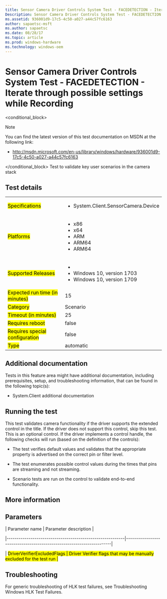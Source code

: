 ```yaml
---
title: Sensor Camera Driver Controls System Test - FACEDETECTION - Iterate through possible settings while Recording
Description: Sensor Camera Driver Controls System Test - FACEDETECTION - Iterate through possible settings while Recording
ms.assetid: 936001d9-17c5-4c50-a027-a44c57fc6163
author: sapaetsc-msft
ms.author: sapaetsc
ms.date: 08/28/17
ms.topic: article
ms.prod: windows-hardware
ms.technology: windows-oem
---
```


# Sensor Camera Driver Controls System Test - FACEDETECTION - Iterate through possible settings while Recording

<conditional_block> <conditions> <docset value="standalone"></docset> </conditions>

>[!NOTE]
You can find the latest version of this test documentation on MSDN at the following link:

-   <xref hlink="http://msdn.microsoft.com/en-us/library/windows/hardware/936001d9-17c5-4c50-a027-a44c57fc6163">http://msdn.microsoft.com/en-us/library/windows/hardware/936001d9-17c5-4c50-a027-a44c57fc6163</b>


</conditional_block> Test to validate key user scenarios in the camera stack

## Test details

<table>
<colgroup>
<col width="50%" />
<col width="50%" />
</colgroup>
<tbody>
<tr class="odd">
<td><mark type="bullet_intro">Specifications</b></td>
<td><ul>
<li>System.Client.SensorCamera.Device</li>
</ul></td>
</tr>
<tr class="even">
<td><mark type="bullet_intro">Platforms</b></td>
<td><ul>
<li><tla rid="win_threshold_desktop"></tla> x86</li>
<li><tla rid="win_threshold_desktop"></tla> x64</li>
<li><tla rid="win_threshold_mobile"></tla> ARM</li>
<li><tla rid="win_threshold_desktop"></tla> ARM64</li>
<li><tla rid="win_threshold_mobile"></tla> ARM64</li>
</ul></td>
</tr>
<tr class="odd">
<td><mark type="bullet_intro">Supported Releases</b></td>
<td><ul>
<li><tla rid="win_10_rs1"></tla></li>
<li>Windows 10, version 1703</li>
<li>Windows 10, version 1709</li>
</ul></td>
</tr>
<tr class="even">
<td><mark type="bullet_intro">Expected run time (in minutes)</b></td>
<td>15</td>
</tr>
<tr class="odd">
<td><mark type="bullet_intro">Category</b></td>
<td>Scenario</td>
</tr>
<tr class="even">
<td><mark type="bullet_intro">Timeout (in minutes)</b></td>
<td>25</td>
</tr>
<tr class="odd">
<td><mark type="bullet_intro">Requires reboot</b></td>
<td>false</td>
</tr>
<tr class="even">
<td><mark type="bullet_intro">Requires special configuration</b></td>
<td>false</td>
</tr>
<tr class="odd">
<td><mark type="bullet_intro">Type</b></td>
<td>automatic</td>
</tr>
</tbody>
</table>

## Additional documentation

Tests in this feature area might have additional documentation, including prerequisites, setup, and troubleshooting information, that can be found in the following topic(s):

-   <xref rid="p_hlk_test.system_client_additional_documentation">System.Client additional documentation</b>

## Running the test

This test validates camera functionality if the driver supports the extended control in the title. If the driver does not support this control, skip this test. This is an optional control. If the driver implements a control handle, the following checks will run (based on the definition of the controls):

-   The test verifies default values and validates that the appropriate property is advertised on the correct pin or filter level.
-   The test enumerates possible control values during the times that pins are streaming and not streaming.
-   Scenario tests are run on the control to validate end-to-end functionality.

## More information

## Parameters

| Parameter name                                            | Parameter description                                                |
|-----------------------------------------------------------|----------------------------------------------------------------------|
| <mark type="bullet_intro">DriverVerifierExcludedFlags</b> | Driver Verifier flags that may be manually excluded for the test run |

## Troubleshooting

For generic troubleshooting of HLK test failures, see <xref rid="p_hlk.troubleshooting_windows_hlk_test_failures">Troubleshooting Windows HLK Test Failures</b>.



